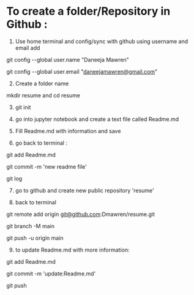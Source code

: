 <h1>To create a folder/Repository in Github :</h1>

1) Use home terminal and config/sync with github using username and email add

git config --global user.name "Daneeja Mawren"  

git config --global user.email "daneejamawren@gmail.com"

2) Create a folder name 

mkdir resume and cd resume

3) git init

4) go into jupyter notebook and create a text file called Readme.md

5) Fill Readme.md with information and save

6) go back to terminal :

git add Readme.md

git commit -m 'new readme file'

git log 

7) go to github and create new public repository 'resume'

8) back to terminal

git remote add origin git@github.com:Dmawren/resume.git
    
git branch -M main    
    
git push -u origin main 

9) to update Readme.md with more information:

git add Readme.md
    
git commit -m 'update:Readme.md'
    
git push





